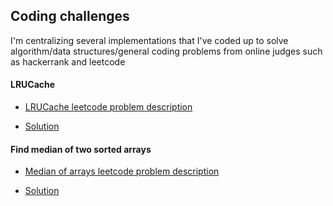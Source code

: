 ## Coding challenges 

I'm centralizing several implementations that I've coded up to solve algorithm/data structures/general coding problems from online judges such as hackerrank and leetcode

#### LRUCache

- [LRUCache leetcode problem description](https://leetcode.com/problems/lru-cache/)

- [Solution](https://github.com/lcguerrerocovo/coding-challenges/blob/master/src/main/java/com/github/lcguerrerocovo/LRUCache.java)


#### Find median of two sorted arrays

- [Median of arrays leetcode problem description](https://leetcode.com/problems/median-of-two-sorted-arrays/)

- [Solution](https://github.com/lcguerrerocovo/coding-challenges/blob/master/src/main/java/com/github/lcguerrerocovo/SortedArrays.java)